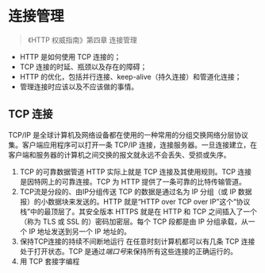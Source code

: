 # 连接管理

> 《HTTP 权威指南》第四章 连接管理

- HTTP 是如何使用 TCP 连接的；
- TCP 连接的时延、瓶颈以及存在的障碍；
- HTTP 的优化，包括并行连接、keep-alive（持久连接）和管道化连接；
- 管理连接时应该以及不应该做的事情。

## TCP 连接

TCP/IP 是全球计算机及网络设备都在使用的一种常用的分组交换网络分层协议集。客户端应用程序可以打开一条 TCP/IP 连接，连接服务器。一旦连接建立，在客户端和服务器的计算机之间交换的报文就永远不会丢失、受损或失序。

1. TCP 的可靠数据管道
  HTTP 实际上就是 TCP 连接及其使用规则。TCP 连接是因特网上的可靠连接。TCP 为 HTTP 提供了一条可靠的比特传输管道。
2. TCP流是分段的、由IP分组传送
  TCP 的数据是通过名为 IP 分组（或 IP 数据报）的小数据块来发送的。HTTP 就是“HTTP over TCP over IP”这个“协议栈”中的最顶层了。其安全版本 HTTPS 就是在 HTTP 和 TCP 之间插入了一个（称为 TLS 或 SSL 的）密码加密层。每个 TCP 段都是由 IP 分组承载，从一个 IP 地址发送到另一个 IP 地址的。
3. 保持TCP连接的持续不间断地运行
  在任意时刻计算机都可以有几条 TCP 连接处于打开状态。TCP 是通过*端口号*来保持所有这些连接的正确运行的。
4. 用 TCP 套接字编程